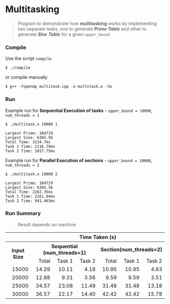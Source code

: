 # Multitasking
> Program to demonstrate how **multitasking** works by implementing two separate tasks, one to generate ***Prime Table*** and other to generate ***Sine Table*** for a given `upper_bound`

### Compile

Use the script `compile`
```
$ ./compile
```

or compile manually
```
$ g++ -fopenmp multitask.cpp -o multitask.o -lm
```

### Run
Example run for **Sequential Execution of tasks** - `upper_bound = 10000`, `num_threads = 1`

```
$ ./multitask.o 10000 1

Largest Prime: 104729
Largest Sine: 6365.56
Total Time: 3134.7ms
Task 1 Time: 2116.79ms
Task 2 Time: 1017.75ms
```

Example run for **Parallel Execution of sections** - `upper_bound = 10000`, `num_threads = 2`

```
$ ./multitask.o 10000 2

Largest Prime: 104729
Largest Sine: 6365.56
Total Time: 2262.35ms
Task 1 Time: 2261.94ms
Task 2 Time: 941.463ms
```

### Run Summary
> Result depends on machine


<table>
  <tr>
    <th></th>
    <th colspan="6"><center>Time Taken (s)</center></th>
  </tr>
  <tr>
    <th rowspan="2">Input Size</th>
    <th colspan="3"><center>Sequential (num_threads=1)</center></th>
    <th colspan="3"><center>Section(num_threads=2)</center></th>
  </tr>
  <tr align="right">
    <td>Total</td>
    <td>Task 1</td>
    <td>Task 2</td>
    <td>Total</td>
    <td>Task 1</td>
    <td>Task 2</td>
  </tr>
  <tr align="right">
    <td>15000</td>
    <td>14.29</td>
    <td>10.11</td>
    <td>4.18</td>
    <td>10.95</td>
    <td>10.95</td>
    <td>4.63</td>
  </tr>
  <tr align="right">
    <td>20000</td>
    <td>12.88</td>
    <td>9.31</td>
    <td>3.56</td>
    <td>9.59</td>
    <td>9.59</td>
    <td>3.51</td>
  </tr>
  <tr align="right">
    <td>25000</td>
    <td>34.57</td>
    <td>23.08</td>
    <td>11.49</td>
    <td>31.48</td>
    <td>31.48</td>
    <td>13.18</td>
  </tr>
  <tr align="right">
    <td>30000</td>
    <td>36.57</td>
    <td>22.17</td>
    <td>14.40</td>
    <td>42.42</td>
    <td>42.42</td>
    <td>15.78</td>
  </tr>
</table>
